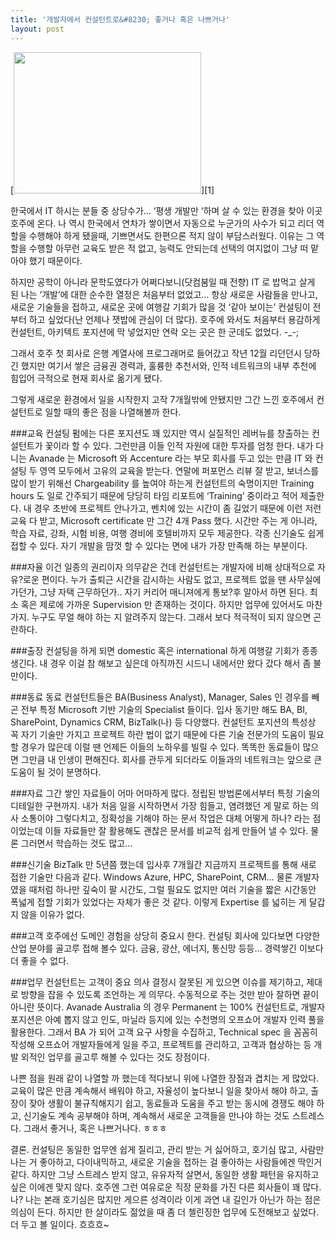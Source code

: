 ```yaml
---
title: '개발자에서 컨설턴트로&#8230; 좋거나 혹은 나쁘거나'
layout: post
---
```

<div id="toc"></div>
[<img class="aligncenter size-medium wp-image-509" title="Consultant" src="http://w12ard.github.io/wp-content/uploads/2011/07/Consultant-300x226.jpg" alt="" width="300" height="226" />][1]

한국에서 IT 하시는 분들 중 상당수가&#8230; &#8216;평생 개발만 &#8216;하며 살 수 있는 환경을 찾아 이곳 호주에 온다. 나 역시 한국에서 연차가 쌓이면서 자동으로 누군가의 사수가 되고 리더 역할을 수행해야 하게 됐을때, 기쁘면서도 한편으론 적지 않이 부담스러웠다. 이유는 그 역할을 수행할 아무런 교육도 받은 적 없고, 능력도 안되는데 선택의 여지없이 그냥 떠 맡아야 했기 때문이다.

하지만 공학이 아니라 문학도였다가 어쩌다보니(닷컴붐일 때 전향) IT 로 밥먹고 살게 된 나는 &#8216;개발&#8217;에 대한 순수한 열정은 처음부터 없었고&#8230; 항상 새로운 사람들을 만나고, 새로운 기술들을 접하고, 새로운 곳에 여행갈 기회가 많을 것 &#8216;같아 보이는&#8217; 컨설팅이 전부터 하고 싶었다(난 언제나 잿밥에 관심이 더 많다). 호주에 와서도 처음부터 용감하게 컨설턴트, 아키텍트 포지션에 막 넣었지만 연락 오는 곳은 한 군데도 없었다. -_-;

그래서 호주 첫 회사로 은행 계열사에 프로그래머로 들어갔고 작년 12월 리던던시 당하긴 했지만 여기서 쌓은 금융권 경력과, 훌륭한 추천서와, 인적 네트워크의 내부 추천에 힘입어 극적으로 현재 회사로 옮기게 됐다.

그렇게 새로운 환경에서 일을 시작한지 고작 7개월밖에 안됐지만 그간 느낀 호주에서 컨설턴트로 일할 때의 좋은 점을 나열해볼까 한다.

###교육 
컨설팅 펌에는 다른 포지션도 꽤 있지만 역시 실질적인 레버뉴를 창출하는 컨설턴트가 꽃이라 할 수 있다. 그런만큼 이들 인적 자원에 대한 투자를 엄청 한다. 내가 다니는 Avanade 는 Microsoft 와 Accenture 라는 부모 회사를 두고 있는 만큼 IT 와 컨설팅 두 영역 모두에서 고유의 교육을 받는다. 연말에 퍼포먼스 리뷰 잘 받고, 보너스를 많이 받기 위해선 Chargeability 를 높여야 하는게 컨설턴트의 숙명이지만 Training hours 도 일로 간주되기 때문에 당당히 타임 리포트에 &#8216;Training&#8217; 중이라고 적어 제출한다. 내 경우 초반에 프로젝트 안나가고, 벤치에 있는 시간이 좀 길었기 때문에 이런 저런 교육 다 받고, Microsoft certificate 만 그간 4개 Pass 했다. 시간만 주는 게 아니라, 학습 자료, 강좌, 시험 비용, 여행 경비에 호텔비까지 모두 제공한다. 각종 신기술도 쉽게 접할 수 있다. 자기 개발을 맘껏 할 수 있다는 면에 내가 가장 만족해 하는 부분이다.

###자율 
이건 일종의 권리이자 의무같은 건데 컨설턴트는 개발자에 비해 상대적으로 자유?로운 편이다. 누가 출퇴근 시간을 감시하는 사람도 없고, 프로젝트 없을 땐 사무실에 가던가, 그냥 자택 근무하던가.. 자기 커리어 매니져에게 통보?후 알아서 하면 된다. 최소 혹은 제로에 가까운 Supervision 만 존재하는 것이다. 하지만 업무에 있어서도 마찬가지. 누구도 무얼 해야 하는 지 알려주지 않는다. 그래서 보다 적극적이 되지 않으면 곤란하다.

###출장 
컨설팅을 하게 되면 domestic 혹은 international 하게 여행갈 기회가 종종 생긴다. 내 경우 이걸 참 해보고 싶은데 아직까진 시드니 내에서만 왔다 갔다 해서 좀 불만이다.

###동료 
동료 컨설턴트들은 BA(Business Analyst), Manager, Sales 인 경우를 빼곤 전부 특정 Microsoft 기반 기술의 Specialist 들이다. 입사 동기만 해도 BA, BI, SharePoint, Dynamics CRM, BizTalk(나) 등 다양했다. 컨설턴트 포지션의 특성상 꼭 자기 기술만 가지고 프로젝트 하란 법이 없기 때문에 다른 기술 전문가의 도움이 필요할 경우가 많은데 이럴 땐 언제든 이들의 노하우를 빌릴 수 있다. 똑똑한 동료들이 많으면 그만큼 내 인생이 편해진다. 회사를 관두게 되더라도 이들과의 네트워크는 앞으로 큰 도움이 될 것이 분명하다.

###자료 
그간 쌓인 자료들이 어마 어마하게 많다. 정립된 방법론에서부터 특정 기술의 디테일한 구현까지. 내가 처음 일을 시작하면서 가장 힘들고, 염려했던 게 말로 하는 의사 소통이야 그렇다치고, 정확성을 기해야 하는 문서 작업은 대체 어떻게 하나? 라는 점이었는데 이들 자료들만 잘 활용해도 괜찮은 문서를 비교적 쉽게 만들어 낼 수 있다. 물론 그러면서 학습하는 것도 많고&#8230;

###신기술 
BizTalk 만 5년쯤 했는데 입사후 7개월간 지금까지 프로젝트를 통해 새로 접한 기술만 다음과 같다. Windows Azure, HPC, SharePoint, CRM&#8230; 물론 개발자 였을 때처럼 하나만 깊숙이 팔 시간도, 그럴 필요도 없지만 여러 기술을 짧은 시간동안 폭넓게 접할 기회가 있었다는 자체가 좋은 것 같다. 이렇게 Expertise 를 넓히는 게 달갑지 않을 이유가 없다.

###고객 
호주에선 도메인 경험을 상당히 중요시 한다. 컨설팅 회사에 있다보면 다양한 산업 분야를 골고루 접해 볼수 있다. 금융, 광산, 에너지, 통신망 등등&#8230; 경력쌓긴 이보다 더 좋을 수 없다.

###업무 
컨설턴트는 고객이 중요 의사 결정시 잘못된 게 있으면 이슈를 제기하고, 제대로 방향을 잡을 수 있도록 조언하는 게 의무다. 수동적으로 주는 것만 받아 잘하면 끝이 아니란 뜻이다. Avanade Australia 의 경우 Permanent 는 100% 컨설턴트로, 개발자 포지션은 아예 뽑지 않고 인도, 마닐라 등지에 있는 수천명의 오프쇼어 개발자 인력 풀을 활용한다. 그래서 BA 가 되어 고객 요구 사항을 수집하고, Technical spec 을 꼼꼼히 작성해 오프쇼어 개발자들에게 일을 주고, 프로젝트를 관리하고, 고객과 협상하는 등 개발 외적인 업무를 골고루 해볼 수 있다는 것도 장점이다.

나쁜 점을 원래 같이 나열할 까 했는데 적다보니 위에 나열한 장점과 겹치는 게 많았다. 교육이 많은 만큼 계속해서 배워야 하고, 자율성이 높다보니 일을 찾아서 해야 하고, 출장이 잦아 생활이 불규칙해지기 쉽고, 동료들과 도움을 주고 받는 동시에 경쟁도 해야 하고, 신기술도 계속 공부해야 하며, 계속해서 새로운 고객들을 만나야 하는 것도 스트레스다. 그래서 좋거나, 혹은 나쁘거나다. ㅎㅎㅎ

결론. 컨설팅은 동일한 업무엔 쉽게 질리고, 관리 받는 거 싫어하고, 호기심 많고, 사람만나는 거 좋아하고, 다이내믹하고, 새로운 기술을 접하는 걸 좋아하는 사람들에겐 딱인거 같다. 하지만 그냥 스트레스 받지 않고, 유유자적 살면서, 동일한 생활 패턴을 유지하고 싶은 이에겐 맞지 않다. 호주엔 그런 여유로운 직장 문화를 가진 다른 회사들이 꽤 많다. 나? 나는 본래 호기심은 많지만 게으른 성격이라 이게 과연 내 길인가 아닌가 하는 점은 의심이 든다. 하지만 한 살이라도 젊었을 때 좀 더 첼린징한 업무에 도전해보고 싶었다. 더 두고 볼 일이다. 흐흐흐~

&nbsp;

 [1]: http://w12ard.github.io/wp-content/uploads/2011/07/Consultant.jpg